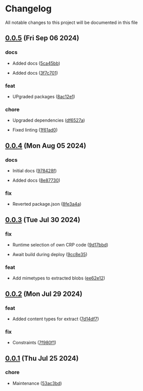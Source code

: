 
# Changelog

All notable changes to this project will be documented in this file


## [0.0.5](https://github.com/jwpkg/bicep-assets/compare/v0.0.4...v0.0.5) (Fri Sep 06 2024)

### docs

* Added docs ([5ca45bb](https://github.com/jwpkg/bicep-assets/commit/5ca45bb52bc6b3307b1f8390928149fb360b4c36))

* Added docs ([3f7c701](https://github.com/jwpkg/bicep-assets/commit/3f7c701254f0398930986e3848efe8ee1a34edb7))

### feat

* UPgraded packages ([8ac12e1](https://github.com/jwpkg/bicep-assets/commit/8ac12e1d4071421fa4b140a7468294e5d06262d4))

### chore

* Upgraded dependencies ([df6527a](https://github.com/jwpkg/bicep-assets/commit/df6527a6ed0767e3044d84e4454d8f70fc028ffd))

* Fixed linting ([1f61ad0](https://github.com/jwpkg/bicep-assets/commit/1f61ad0c4bfdb12567c6c496f8c78860cd6c1d8d))

## [0.0.4](https://github.com/joostvdwsd/bicep-assets/compare/v0.0.3...v0.0.4) (Mon Aug 05 2024)

### docs

* Initial docs ([978428f](https://github.com/joostvdwsd/bicep-assets/commit/978428f98490fefa690d3b9a2e3c1608b6b02fbf))

* Added docs ([8e87730](https://github.com/joostvdwsd/bicep-assets/commit/8e877309c5197ab564d76ce14afad78db3616237))

### fix

* Reverted package.json ([8fe3a4a](https://github.com/joostvdwsd/bicep-assets/commit/8fe3a4ad4e6847e193c9c10ca42ed711f9849776))

## [0.0.3](https://github.com/joostvdwsd/bicep-assets/compare/v0.0.2...v0.0.3) (Tue Jul 30 2024)

### fix

* Runtime selection of own CRP code ([9d17bbd](https://github.com/joostvdwsd/bicep-assets/commit/9d17bbde98b8bea287867cfd1d9bb216f9af5995))

* Await build during deploy ([9cc8e35](https://github.com/joostvdwsd/bicep-assets/commit/9cc8e3530fe87a3d8dab89118d6c86d65cdb20f1))

### feat

* Add mimetypes to extracted blobs ([ee62e12](https://github.com/joostvdwsd/bicep-assets/commit/ee62e1280c29611e927132204d025bc014d9ca44))

## [0.0.2](https://github.com/joostvdwsd/bicep-assets/compare/v0.0.1...v0.0.2) (Mon Jul 29 2024)

### feat

* Added content types for extract ([7d14df7](https://github.com/joostvdwsd/bicep-assets/commit/7d14df7464950d09305dbb4b6bd6f46b2d6c4625))

### fix

* Constraints ([7f980f1](https://github.com/joostvdwsd/bicep-assets/commit/7f980f1ee22d9c675cc9ccc043d73e41cef1a442))

## [0.0.1](https://github.com/joostvdwsd/bicep-assets/compare/v0.0.0...v0.0.1) (Thu Jul 25 2024)

### chore

* Maintenance ([53ac3bd](https://github.com/joostvdwsd/bicep-assets/commit/53ac3bd4ae4a611fe1cbc8dd367d0c457c8cb1d2))
